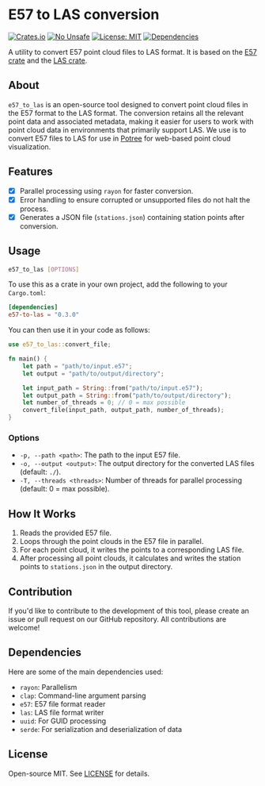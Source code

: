 # E57 to LAS conversion

[![Crates.io](https://img.shields.io/crates/v/e57_to_las.svg)](https://crates.io/crates/e57_to_las)
[![No Unsafe](https://img.shields.io/badge/unsafe-forbidden-brightgreen.svg)](https://doc.rust-lang.org/nomicon/meet-safe-and-unsafe.html)
[![License: MIT](https://img.shields.io/badge/License-MIT-blue.svg)](https://opensource.org/licenses/MIT)
[![Dependencies](https://deps.rs/repo/github/wildweb-io/e57_to_las/status.svg)](https://deps.rs/repo/github/wildweb-io/e57_to_las)

A utility to convert E57 point cloud files to LAS format. It is based on the [E57 crate](https://github.com/cry-inc/e57) and the [LAS crate](https://github.com/gadomski/las-rs).

## About

`e57_to_las` is an open-source tool designed to convert point cloud files in the E57 format to the LAS format. The conversion retains all the relevant point data and associated metadata, making it easier for users to work with point cloud data in environments that primarily support LAS. We use is to convert E57 files to LAS for use in [Potree](https://github.com/potree/potree/) for web-based point cloud visualization.

## Features

- [x] Parallel processing using `rayon` for faster conversion.
- [x] Error handling to ensure corrupted or unsupported files do not halt the process.
- [x] Generates a JSON file (`stations.json`) containing station points after conversion.

## Usage

```bash
e57_to_las [OPTIONS]
```

To use this as a crate in your own project, add the following to your `Cargo.toml`:

```toml
[dependencies]
e57-to-las = "0.3.0"
```

You can then use it in your code as follows:

```rust
use e57_to_las::convert_file;

fn main() {
    let path = "path/to/input.e57";
    let output = "path/to/output/directory";

    let input_path = String::from("path/to/input.e57");
    let output_path = String::from("path/to/output/directory");
    let number_of_threads = 0; // 0 = max possible
    convert_file(input_path, output_path, number_of_threads);
}
```

### Options

- `-p, --path <path>`: The path to the input E57 file.
- `-o, --output <output>`: The output directory for the converted LAS files (default: `./`).
- `-T, --threads <threads>`: Number of threads for parallel processing (default: 0 = max possible).

## How It Works

1. Reads the provided E57 file.
2. Loops through the point clouds in the E57 file in parallel.
3. For each point cloud, it writes the points to a corresponding LAS file.
4. After processing all point clouds, it calculates and writes the station points to `stations.json` in the output directory.

## Contribution

If you'd like to contribute to the development of this tool, please create an issue or pull request on our GitHub repository. All contributions are welcome!

## Dependencies

Here are some of the main dependencies used:

- `rayon`: Parallelism
- `clap`: Command-line argument parsing
- `e57`: E57 file format reader
- `las`: LAS file format writer
- `uuid`: For GUID processing
- `serde`: For serialization and deserialization of data

## License

Open-source MIT. See [LICENSE](LICENSE) for details.
